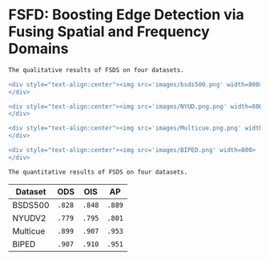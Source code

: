 # FSFD: Boosting Edge Detection via Fusing Spatial and Frequency Domains

```diff
The qualitative results of FSDS on four datasets.
```

```diff
<div style="text-align:center"><img src='images/bsds500.png' width=800>
</div>
```

```diff
<div style="text-align:center"><img src='images/NYUD.png.png' width=800>
</div>
```

```diff
<div style="text-align:center"><img src='images/Multicue.png.png' width=800>
</div>
```

```diff
<div style="text-align:center"><img src='images/BIPED.png' width=800>
</div>
```

```diff
The quantitative results of FSDS on four datasets.
```

<center>

| Dataset  | ODS      | OIS      | AP       |
| -------- | -------- | -------- | -------- |
| BSDS500  | `.828` | `.848` | `.889` |
| NYUDV2   | `.779` | `.795` | `.801` |
| Multicue | `.899` | `.907` | `.953` |
| BIPED    | `.907` | `.910` | `.951` |
